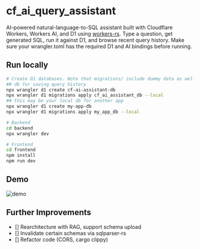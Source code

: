# cf_ai_query_assistant
AI-powered natural-language-to-SQL assistant built with Cloudflare Workers, Workers AI, and D1 using [workers-rs](https://github.com/cloudflare/workers-rs). 
Type a question, get generated SQL, run it against D1, and browse recent query history. Make sure your wrangler.toml has the required D1 and AI bindings before running.

## Run locally 
```bash
# Create D1 databases. Note that migrations/ include dummy data as well. 
## db for saving query history 
npx wrangler d1 create cf-ai-assistant-db 
npx wrangler d1 migrations apply cf_ai_assistant_db --local
## this may be your local db for another app
npx wrangler d1 create my-app-db 
npx wrangler d1 migrations apply my_app_db --local

# Backend
cd backend
npx wrangler dev

# Frontend
cd frontend
npm install
npm run dev
```

## Demo
![demo](https://github.com/user-attachments/assets/993ce2d3-8408-4771-905d-5a08b1b8b14e)

## Further Improvements
- [] Rearchitecture with RAG, support schema upload
- [] Invalidate certain schemas via sqlparser-rs 
- [] Refactor code (CORS, cargo clippy)
